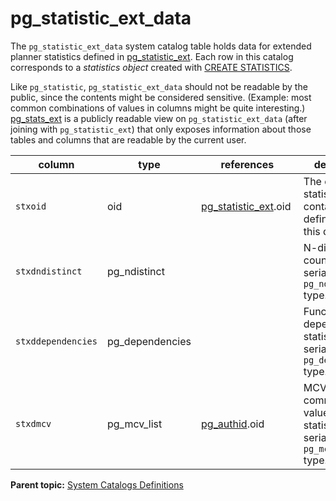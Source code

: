 # pg_statistic_ext_data

The `pg_statistic_ext_data` system catalog table holds data for extended planner statistics defined in [pg\_statistic\_ext](pg_statistic_ext.html). Each row in this catalog corresponds to a *statistics object* created with [CREATE STATISTICS](../sql_commands/CREATE_STATISTICS.html).

Like `pg_statistic`, `pg_statistic_ext_data` should not be readable by the public, since the contents might be considered sensitive. \(Example: most common combinations of values in columns might be quite interesting.\) [pg\_stats\_ext](pg_stats_ext.html) is a publicly readable view on `pg_statistic_ext_data` \(after joining with `pg_statistic_ext`\) that only exposes information about those tables and columns that are readable by the current user.

|column|type|references|description|
|------|----|----------|-----------|
|`stxoid`|oid|[pg\_statistic_ext](pg_statistic_ext.html).oid | The extended statistic object containing the definition for this data. |
|`stxdndistinct`|pg\_ndistinct| | N-distinct counts, serialized as `pg_ndistinct` type. |
|`stxddependencies`|pg\_dependencies| | Functional dependency statistics, serialized as `pg_dependencies` type. |
|`stxdmcv`|pg\_mcv\_list|[pg\_authid](pg_authid.html).oid | MCV \(most-common values\) list statistics, serialized as `pg_mcv_list` type. |

**Parent topic:** [System Catalogs Definitions](../system_catalogs/catalog_ref-html.html)

